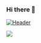 ### Hi there 👋
[![Header](https://raw.githubusercontent.com/MartinHeinz/<OWNER>/<OWNER>/readme_header.png "Header")](https://some-url.dev/)

<img align="center" src="https://github-readme-stats.vercel.app/api/<top-langs>/?username=<kasiakalemba>&theme=<vue>" />

<!--
**kasiakalemba/kasiakalemba** is a ✨ _special_ ✨ repository because its `README.md` (this file) appears on your GitHub profile.

Here are some ideas to get you started:

- 🔭 I’m currently working on ...
- 🌱 I’m currently learning ...
- 👯 I’m looking to collaborate on ...
- 🤔 I’m looking for help with ...
- 💬 Ask me about ...
- 📫 How to reach me: ...
- 😄 Pronouns: ...
- ⚡ Fun fact: ...
-->
